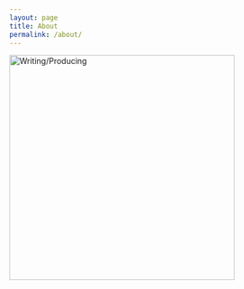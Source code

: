 ```yaml
---
layout: page
title: About
permalink: /about/
---
```

<img src="../images/Writing-Producing.jpg" title= "Writing/Producing Image" alt="Writing/Producing" width="auto" height="400">
